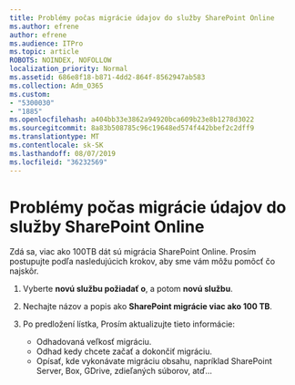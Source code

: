 ```yaml
---
title: Problémy počas migrácie údajov do služby SharePoint Online
ms.author: efrene
author: efrene
ms.audience: ITPro
ms.topic: article
ROBOTS: NOINDEX, NOFOLLOW
localization_priority: Normal
ms.assetid: 686e8f18-b871-4dd2-864f-8562947ab583
ms.collection: Adm_O365
ms.custom:
- "5300030"
- "1885"
ms.openlocfilehash: a404bb33e3862a94920bca609b23e8b1278d3022
ms.sourcegitcommit: 8a83b508785c96c19648ed574f442bbef2c2dff9
ms.translationtype: MT
ms.contentlocale: sk-SK
ms.lasthandoff: 08/07/2019
ms.locfileid: "36232569"
---
```

# <a name="issues-while-migrating-data-to-sharepoint-online"></a>Problémy počas migrácie údajov do služby SharePoint Online

Zdá sa, viac ako 100TB dát sú migrácia SharePoint Online. Prosím postupujte podľa nasledujúcich krokov, aby sme vám môžu pomôcť čo najskôr. 

1. Vyberte **novú službu požiadať o**, a potom **novú službu**. 
2. Nechajte názov a popis ako **SharePoint migrácie viac ako 100 TB**.
3. Po predložení lístka, Prosím aktualizujte tieto informácie: 

    - Odhadovaná veľkosť migráciu.
    - Odhad kedy chcete začať a dokončiť migráciu.
    - Opísať, kde vykonávate migráciu obsahu, napríklad SharePoint Server, Box, GDrive, zdieľaných súborov, atď...


  

